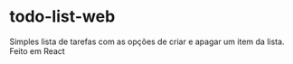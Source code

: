 # todo-list-web
Simples lista de tarefas com as opções de criar e apagar um item da lista. Feito em React
